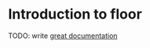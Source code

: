 # Introduction to floor

TODO: write [great documentation](http://jacobian.org/writing/what-to-write/)
